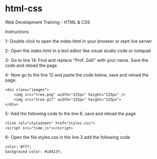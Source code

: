# html-css

Web Development Training - HTML &amp; CSS

Instructions

1- Double click to open the index.html in your browser or start live server

2- Open the index.html in a text editor like visual studio code or notepad

3- Go to line 14. Find and replace "Prof. Zelli" with your name. Save the code and reload the page

4- Now go to the line 12 and paste the code below, save and reload the page.

    <div class="images">
        <img src="tree.png" width="225px" height="225px" />
        <img src="tree.gif" width="225px" height="225px">
    </div>

5- Add the following code to the line 6, save and reload the page

    <link rel="stylesheet" href="styles.css">
    <script src="time.js"></script> 

6- Open the file styles.css in the line 3 add the following code

    color: #fff;
    background-color: #18423f;
